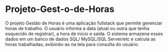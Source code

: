 # Projeto-Gest-o-de-Horas
O projeto Gestão de Horas é uma aplicação fullstack que permite gerenciar horas de trabalho. O usuário informa a data (atual ou outra que tenha esquecido de registrar), a hora de início e saída. O sistema armazena esses dados em um banco de dados SQL/ MySQL/SQL Server/etc e calcula as horas trabalhadas, exibindo-as na tela para consulta do usuário.
